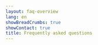 ```yaml
---
layout: faq-overview
lang: en
showBreadCrumbs: true
showContact: true
title: Frequently asked questions
---
```

